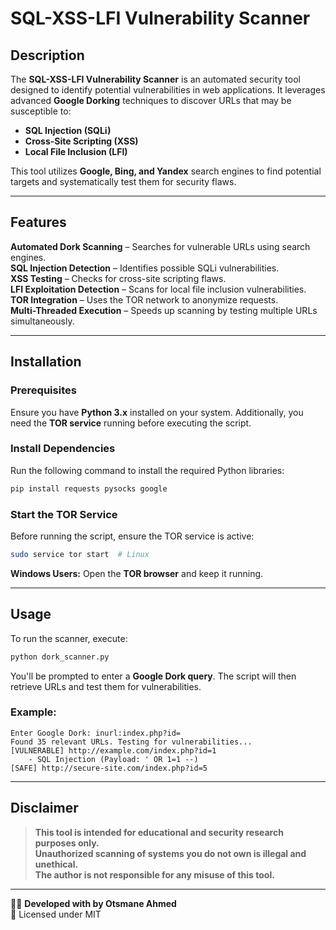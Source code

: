 #  SQL-XSS-LFI Vulnerability Scanner

##  Description
The **SQL-XSS-LFI Vulnerability Scanner** is an automated security tool designed to identify potential vulnerabilities in web applications. It leverages advanced **Google Dorking** techniques to discover URLs that may be susceptible to:

-  **SQL Injection (SQLi)**
-  **Cross-Site Scripting (XSS)**
-  **Local File Inclusion (LFI)**

This tool utilizes **Google, Bing, and Yandex** search engines to find potential targets and systematically test them for security flaws.

---

##  Features
 **Automated Dork Scanning** – Searches for vulnerable URLs using search engines.  
 **SQL Injection Detection** – Identifies possible SQLi vulnerabilities.  
 **XSS Testing** – Checks for cross-site scripting flaws.  
 **LFI Exploitation Detection** – Scans for local file inclusion vulnerabilities.  
 **TOR Integration** – Uses the TOR network to anonymize requests.  
 **Multi-Threaded Execution** – Speeds up scanning by testing multiple URLs simultaneously.  

---

##  Installation

###  Prerequisites
Ensure you have **Python 3.x** installed on your system. Additionally, you need the **TOR service** running before executing the script.

###  Install Dependencies
Run the following command to install the required Python libraries:

```bash
pip install requests pysocks google
```

###  Start the TOR Service
Before running the script, ensure the TOR service is active:

```bash
sudo service tor start  # Linux
```

 **Windows Users:** Open the **TOR browser** and keep it running.

---

##  Usage

To run the scanner, execute:

```bash
python dork_scanner.py
```

You'll be prompted to enter a **Google Dork query**. The script will then retrieve URLs and test them for vulnerabilities.

###  Example:
```
Enter Google Dork: inurl:index.php?id=
Found 35 relevant URLs. Testing for vulnerabilities...
[VULNERABLE] http://example.com/index.php?id=1
    - SQL Injection (Payload: ' OR 1=1 --)
[SAFE] http://secure-site.com/index.php?id=5
```

---

##  Disclaimer
> **This tool is intended for educational and security research purposes only.**  
> **Unauthorized scanning of systems you do not own is illegal and unethical.**  
> **The author is not responsible for any misuse of this tool.**  

---

👨‍💻 **Developed with  by Otsmane Ahmed**  
📜 Licensed under MIT  
